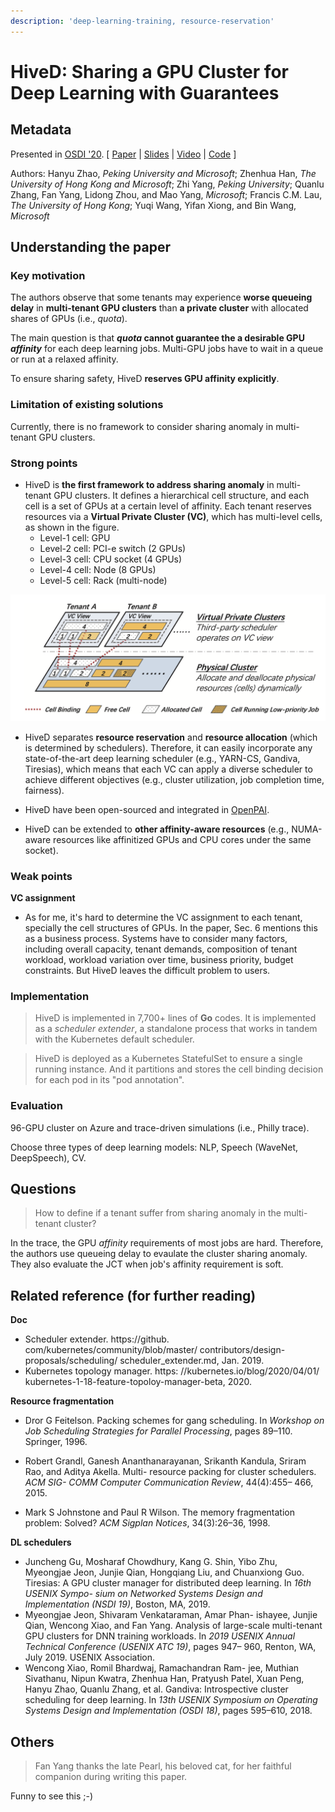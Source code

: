 ```yaml
---
description: 'deep-learning-training, resource-reservation'
---
```


# HiveD: Sharing a GPU Cluster for Deep Learning with Guarantees

## Metadata

Presented in [OSDI '20](https://www.usenix.org/conference/osdi20/presentation/zhao-hanyu). \[ [Paper](https://www.usenix.org/system/files/osdi20-zhao_hanyu.pdf) \| [Slides](https://www.usenix.org/sites/default/files/conference/protected-files/osdi20_slides_zhao.pdf) \| [Video](https://www.youtube.com/watch?v=WYGxAZHccts) \| [Code](https://github.com/microsoft/hivedscheduler) \]

Authors: Hanyu Zhao, _Peking University and Microsoft_; Zhenhua Han, _The University of Hong Kong and Microsoft_; Zhi Yang, _Peking University_; Quanlu Zhang, Fan Yang, Lidong Zhou, and Mao Yang, _Microsoft_; Francis C.M. Lau, _The University of Hong Kong_; Yuqi Wang, Yifan Xiong, and Bin Wang, _Microsoft_

## Understanding the paper

### Key motivation

The authors observe that some tenants may experience **worse queueing delay** in **multi-tenant GPU clusters** than **a private cluster** with allocated shares of GPUs (i.e., *quota*).

The main question is that ***quota* cannot guarantee the a desirable GPU *affinity*** for each deep learning jobs. Multi-GPU jobs have to wait in a queue or run at a relaxed affinity.

To ensure sharing safety, HiveD **reserves GPU affinity explicitly**.

### Limitation of existing solutions

Currently, there is no framework to consider sharing anomaly in multi-tenant GPU clusters.

### Strong points

* HiveD is **the first framework to address sharing anomaly** in multi-tenant GPU clusters. It defines a hierarchical cell structure, and each cell is a set of GPUs at a certain level of affinity. Each tenant reserves resources via a **Virtual Private Cluster (VC)**, which has multi-level cells, as shown in the figure.
  * Level-1 cell: GPU
  * Level-2 cell: PCI-e switch (2 GPUs)
  * Level-3 cell: CPU socket (4 GPUs)
  * Level-4 cell: Node (8 GPUs)
  * Level-5 cell: Rack (multi-node)

![System architecture: a two-layer design](../.gitbook/assets/hived/system-arch.png)

* HiveD separates **resource reservation** and **resource allocation** (which is determined by schedulers). Therefore, it can easily incorporate any state-of-the-art deep learning scheduler (e.g., YARN-CS, Gandiva, Tiresias), which means that each VC can apply a diverse scheduler to achieve different objectives (e.g., cluster utilization, job completion time, fairness).

* HiveD have been open-sourced and integrated in [OpenPAI](https://github.com/microsoft/pai).
* HiveD can be extended to **other affinity-aware resources** (e.g., NUMA-aware resources like affinitized GPUs and CPU cores under the same socket).

### Weak points

**VC assignment**

* As for me, it's hard to determine the VC assignment to each tenant, specially the cell structures of GPUs. In the paper, Sec. 6 mentions this as a business process. Systems have to consider many factors, including overall capacity, tenant demands, composition of tenant workload, workload variation over time, business priority, budget constraints. But HiveD leaves the difficult problem to users.

### Implementation

> HiveD is implemented in 7,700+ lines of **Go** codes. It is implemented as a *scheduler extender*, a standalone process that works in tandem with the Kubernetes default scheduler.

> HiveD is deployed as a Kubernetes StatefulSet to ensure a single running instance. And it partitions and stores the cell binding decision for each pod in its "pod annotation".

### Evaluation

96-GPU cluster on Azure and trace-driven simulations (i.e., Philly trace).

Choose three types of deep learning models: NLP, Speech (WaveNet, DeepSpeech), CV.

## Questions

> How to define if a tenant suffer from sharing anomaly in the multi-tenant cluster?

In the trace, the GPU *affinity* requirements of most jobs are hard. Therefore, the authors use queueing delay to evaulate the cluster sharing anomaly. They also evaluate the JCT when job's affinity requirement is soft.

## Related reference \(for further reading\)

**Doc**

* Scheduler extender. https://github. com/kubernetes/community/blob/master/ contributors/design-proposals/scheduling/ scheduler_extender.md, Jan. 2019.
* Kubernetes topology manager. https: //kubernetes.io/blog/2020/04/01/ kubernetes-1-18-feature-topoloy-manager-beta, 2020.

**Resource fragmentation**

* Dror G Feitelson. Packing schemes for gang scheduling. In *Workshop on Job Scheduling Strategies for Parallel Processing*, pages 89–110. Springer, 1996.

* Robert Grandl, Ganesh Ananthanarayanan, Srikanth Kandula, Sriram Rao, and Aditya Akella. Multi- resource packing for cluster schedulers. *ACM SIG- COMM Computer Communication Review*, 44(4):455– 466, 2015.

* Mark S Johnstone and Paul R Wilson. The memory fragmentation problem: Solved? *ACM Sigplan Notices*, 34(3):26–36, 1998.

**DL schedulers**

* Juncheng Gu, Mosharaf Chowdhury, Kang G. Shin, Yibo Zhu, Myeongjae Jeon, Junjie Qian, Hongqiang Liu, and Chuanxiong Guo. Tiresias: A GPU cluster manager for distributed deep learning. In *16th USENIX Sympo- sium on Networked Systems Design and Implementation (NSDI 19)*, Boston, MA, 2019.
* Myeongjae Jeon, Shivaram Venkataraman, Amar Phan- ishayee, Junjie Qian, Wencong Xiao, and Fan Yang. Analysis of large-scale multi-tenant GPU clusters for DNN training workloads. In *2019 USENIX Annual Technical Conference (USENIX ATC 19)*, pages 947– 960, Renton, WA, July 2019. USENIX Association.
* Wencong Xiao, Romil Bhardwaj, Ramachandran Ram- jee, Muthian Sivathanu, Nipun Kwatra, Zhenhua Han, Pratyush Patel, Xuan Peng, Hanyu Zhao, Quanlu Zhang, et al. Gandiva: Introspective cluster scheduling for deep learning. In *13th USENIX Symposium on Operating Systems Design and Implementation (OSDI 18)*, pages 595–610, 2018.

## Others

> Fan Yang thanks the late Pearl, his beloved cat, for her faithful companion during writing this paper.

Funny to see this ;-)

